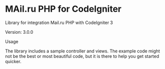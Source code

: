 # MAil.ru PHP for CodeIgniter
Library for integration Mail.ru PHP with CodeIgniter 3

Version: 3.0.0

Usage

The library includes a sample controller and views. The example code might not be the best or most beautiful code, but it is there to help you get started quicker.
